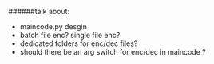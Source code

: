 ######talk about:
* maincode.py desgin
* batch file enc? single file enc?
* dedicated folders for enc/dec files?
* should there be an arg switch for enc/dec in maincode ?
	
